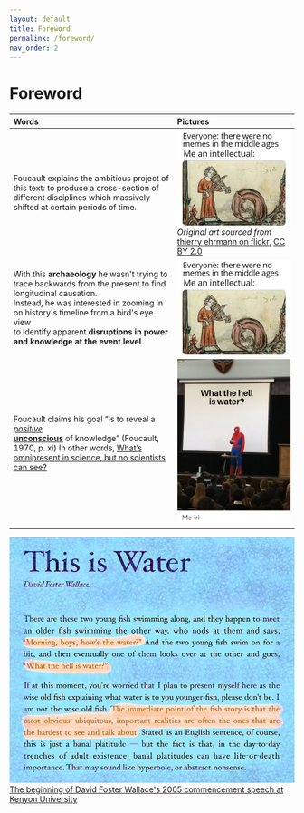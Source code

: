 ```yaml
---
layout: default
title: Foreword
permalink: /foreword/
nav_order: 2
---
```


# Foreword

| Words | Pictures |
|:---------------------------------|:------------------------------------------------------|
| Foucault explains the ambitious project of this text: to produce a cross-section of different disciplines which massively shifted at certain periods of time. | ![Foucault foreword](../memes/middleages.jpg) <br> *Original art sourced from* [thierry ehrmann on flickr](https://www.flickr.com/photos/home_of_chaos/2550922632), [CC BY 2.0](https://creativecommons.org/licenses/by/2.0/) |
| With this **archaeology** he wasn't trying to <br> trace backwards from the present to find longitudinal causation. <br> Instead, he was interested in zooming in on history's timeline from a bird's eye view <br> to identify apparent **disruptions in power and knowledge at the event level**. | ![middle ages meme](../memes/middleages.jpg) |
| Foucault claims his goal “is to reveal a [*positive*](https://en.wikipedia.org/wiki/Symptom#Positive_and_negative) <br> [**unconscious**](https://www.lacanonline.com/2017/04/whats-so-unconscious-about-the-unconscious/) of knowledge” (Foucault, 1970, p. xi) In other words, [What’s omnipresent in science, but no scientists can see?](https://fs.blog/2012/04/david-foster-wallace-this-is-water) | ![spiderman what is water](../memes/whatiswaterspiderman.png) |

![what the hell is water?](../memes/thisiswater.png)
[The beginning of David Foster Wallace's 2005 commencement speech at Kenyon University](https://fs.blog/2012/04/david-foster-wallace-this-is-water/)